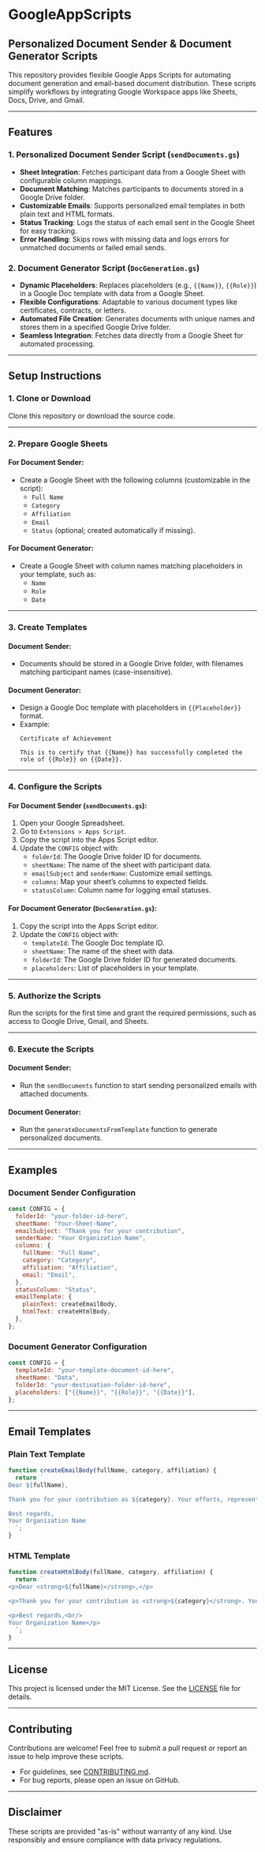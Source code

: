 # GoogleAppScripts

## Personalized Document Sender & Document Generator Scripts

This repository provides flexible Google Apps Scripts for automating document generation and email-based document distribution. These scripts simplify workflows by integrating Google Workspace apps like Sheets, Docs, Drive, and Gmail.

---

## **Features**

### **1. Personalized Document Sender Script** (`sendDocuments.gs`)
- **Sheet Integration**: Fetches participant data from a Google Sheet with configurable column mappings.
- **Document Matching**: Matches participants to documents stored in a Google Drive folder.
- **Customizable Emails**: Supports personalized email templates in both plain text and HTML formats.
- **Status Tracking**: Logs the status of each email sent in the Google Sheet for easy tracking.
- **Error Handling**: Skips rows with missing data and logs errors for unmatched documents or failed email sends.

### **2. Document Generator Script** (`DocGeneration.gs`)
- **Dynamic Placeholders**: Replaces placeholders (e.g., `{{Name}}`, `{{Role}}`) in a Google Doc template with data from a Google Sheet.
- **Flexible Configurations**: Adaptable to various document types like certificates, contracts, or letters.
- **Automated File Creation**: Generates documents with unique names and stores them in a specified Google Drive folder.
- **Seamless Integration**: Fetches data directly from a Google Sheet for automated processing.

---

## **Setup Instructions**

### **1. Clone or Download**
Clone this repository or download the source code.

---

### **2. Prepare Google Sheets**

#### For Document Sender:
- Create a Google Sheet with the following columns (customizable in the script):
  - `Full Name`
  - `Category`
  - `Affiliation`
  - `Email`
  - `Status` (optional; created automatically if missing).

#### For Document Generator:
- Create a Google Sheet with column names matching placeholders in your template, such as:
  - `Name`
  - `Role`
  - `Date`

---

### **3. Create Templates**

#### Document Sender:
- Documents should be stored in a Google Drive folder, with filenames matching participant names (case-insensitive).

#### Document Generator:
- Design a Google Doc template with placeholders in `{{Placeholder}}` format.
- Example:
  ```
  Certificate of Achievement

  This is to certify that {{Name}} has successfully completed the role of {{Role}} on {{Date}}.
  ```

---

### **4. Configure the Scripts**

#### For Document Sender (`sendDocuments.gs`):
1. Open your Google Spreadsheet.
2. Go to `Extensions > Apps Script`.
3. Copy the script into the Apps Script editor.
4. Update the `CONFIG` object with:
   - `folderId`: The Google Drive folder ID for documents.
   - `sheetName`: The name of the sheet with participant data.
   - `emailSubject` and `senderName`: Customize email settings.
   - `columns`: Map your sheet’s columns to expected fields.
   - `statusColumn`: Column name for logging email statuses.

#### For Document Generator (`DocGeneration.gs`):
1. Copy the script into the Apps Script editor.
2. Update the `CONFIG` object with:
   - `templateId`: The Google Doc template ID.
   - `sheetName`: The name of the sheet with data.
   - `folderId`: The Google Drive folder ID for generated documents.
   - `placeholders`: List of placeholders in your template.

---

### **5. Authorize the Scripts**
Run the scripts for the first time and grant the required permissions, such as access to Google Drive, Gmail, and Sheets.

---

### **6. Execute the Scripts**

#### Document Sender:
- Run the `sendDocuments` function to start sending personalized emails with attached documents.

#### Document Generator:
- Run the `generateDocumentsFromTemplate` function to generate personalized documents.

---

## **Examples**

### **Document Sender Configuration**
```javascript
const CONFIG = {
  folderId: "your-folder-id-here",
  sheetName: "Your-Sheet-Name",
  emailSubject: "Thank you for your contribution",
  senderName: "Your Organization Name",
  columns: {
    fullName: "Full Name",
    category: "Category",
    affiliation: "Affiliation",
    email: "Email",
  },
  statusColumn: "Status",
  emailTemplate: {
    plainText: createEmailBody,
    htmlText: createHtmlBody,
  },
};
```

### **Document Generator Configuration**
```javascript
const CONFIG = {
  templateId: "your-template-document-id-here",
  sheetName: "Data",
  folderId: "your-destination-folder-id-here",
  placeholders: ["{{Name}}", "{{Role}}", "{{Date}}"],
};
```

---

## **Email Templates**

### **Plain Text Template**
```javascript
function createEmailBody(fullName, category, affiliation) {
  return `
Dear ${fullName},

Thank you for your contribution as ${category}. Your efforts, representing ${affiliation}, have been instrumental to our success.

Best regards,
Your Organization Name
  `;
}
```

### **HTML Template**
```javascript
function createHtmlBody(fullName, category, affiliation) {
  return `
<p>Dear <strong>${fullName}</strong>,</p>

<p>Thank you for your contribution as <strong>${category}</strong>. Your efforts, representing <strong>${affiliation}</strong>, have been instrumental to our success.</p>

<p>Best regards,<br/>
Your Organization Name</p>
  `;
}
```

---

## **License**
This project is licensed under the MIT License. See the [LICENSE](LICENSE) file for details.

---

## **Contributing**

Contributions are welcome! Feel free to submit a pull request or report an issue to help improve these scripts.

- For guidelines, see [CONTRIBUTING.md](CONTRIBUTING.md).
- For bug reports, please open an issue on GitHub.

---

## **Disclaimer**
These scripts are provided "as-is" without warranty of any kind. Use responsibly and ensure compliance with data privacy regulations.

